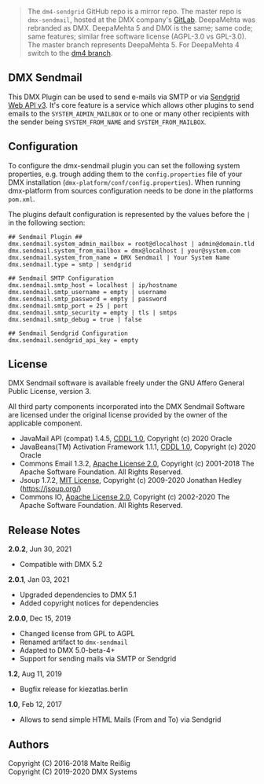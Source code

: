 
> The `dm4-sendgrid` GitHub repo is a mirror repo. The master repo is `dmx-sendmail`, hosted at the DMX company's [GitLab](https://git.dmx.systems/dmx-plugins/dmx-sendmail). DeepaMehta was rebranded as DMX. DeepaMehta 5 and DMX is the same; same code; same features; similar free software license (AGPL-3.0 vs GPL-3.0). The master branch represents DeepaMehta 5. For DeepaMehta 4 switch to the [dm4 branch](/tree/dm4).

## DMX Sendmail

This DMX Plugin can be used to send e-mails via SMTP or via [Sendgrid Web API v3](https://sendgrid.com/docs/API_Reference/Web_API_v3/index.html). It's core feature is a service which allows other plugins to send emails to the `SYSTEM_ADMIN_MAILBOX` or to one or many other recipients with the sender being `SYSTEM_FROM_NAME` and `SYSTEM_FROM_MAILBOX`.

## Configuration

To configure the dmx-sendmail plugin you can set the following system properties, e.g. trough adding them to the `config.properties` file of your DMX installation (`dmx-platform/conf/config.properties`). When running dmx-platform from sources configuration needs to be done in the platforms `pom.xml`.

The plugins default configuration is represented by the values before the `|` in the following section:

```
## Sendmail Plugin ## 
dmx.sendmail.system_admin_mailbox = root@dlocalhost | admin@domain.tld
dmx.sendmail.system_from_mailbox = dmx@localhost | your@system.com
dmx.sendmail.system_from_name = DMX Sendmail | Your System Name
dmx.sendmail.type = smtp | sendgrid

## Sendmail SMTP Configuration
dmx.sendmail.smtp_host = localhost | ip/hostname
dmx.sendmail.smtp_username = empty | username
dmx.sendmail.smtp_password = empty | password
dmx.sendmail.smtp_port = 25 | port
dmx.sendmail.smtp_security = empty | tls | smtps
dmx.sendmail.smtp_debug = true | false

## Sendmail Sendgrid Configuration
dmx.sendmail.sendgrid_api_key = empty
```

## License

DMX Sendmail software is available freely under the GNU Affero General Public License, version 3.

All third party components incorporated into the DMX Sendmail Software are licensed under the original license provided by the owner of the applicable component.

- JavaMail API (compat) 1.4.5, [CDDL 1.0](https://javaee.github.io/javamail/LICENSE), Copyright (c) 2020 Oracle
- JavaBeans(TM) Activation Framework 1.1.1, [CDDL 1.0](https://spdx.org/licenses/CDDL-1.0.html), Copyright (c) 2020 Oracle
- Commons Email 1.3.2, [Apache License 2.0](https://www.apache.org/licenses/LICENSE-2.0), Copyright (c) 2001-2018 The Apache Software Foundation. All Rights Reserved.
- Jsoup 1.7.2, [MIT License](https://jsoup.org/license), Copyright (c) 2009-2020 Jonathan Hedley (https://jsoup.org/)
- Commons IO, [Apache License 2.0](https://www.apache.org/licenses/LICENSE-2.0), Copyright (c) 2002-2020 The Apache Software Foundation. All Rights Reserved.


## Release Notes

**2.0.2**, Jun 30, 2021

- Compatible with DMX 5.2

**2.0.1**, Jan 03, 2021

- Upgraded dependencies to DMX 5.1
- Added copyright notices for dependencies

**2.0.0**, Dec 15, 2019

- Changed license from GPL to AGPL
- Renamed artifact to `dmx-sendmail`
- Adapted to DMX 5.0-beta-4+
- Support for sending mails via SMTP or Sendgrid

**1.2**, Aug 11, 2019

* Bugfix release for kiezatlas.berlin

**1.0**, Feb 12, 2017

* Allows to send simple HTML Mails (From and To) via Sendgrid

## Authors

Copyright (C) 2016-2018 Malte Reißig<br/>
Copyright (C) 2019-2020 DMX Systems
